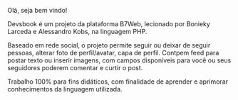 Olá, seja bem vindo! 

Devsbook é um projeto da plataforma B7Web, lecionado por Bonieky Larceda e Alessandro Kobs, na linguagem PHP.

Baseado em rede social, o projeto permite seguir ou deixar de seguir pessoas, alterar foto de perfil/avatar, capa de perfil. Contpem feed para postar texto ou inserir imagens, com campos disponíveis para você  ou seus seguidores poderem comentar e curtir o post.

Trabalho 100% para fins didáticos, com finalidade de aprender e aprimorar conhecimentos da linguagem utilizada.